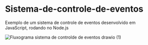 # Sistema-de-controle-de-eventos
Exemplo de um sistema de controle de eventos desenvolvido em JavaScript, rodando no Node.js


![Fluxograma sistema de controlde de eventos drawio (1)](https://user-images.githubusercontent.com/94902906/182746084-2d476480-19ad-4dde-80f5-4cd390510f5f.png)


